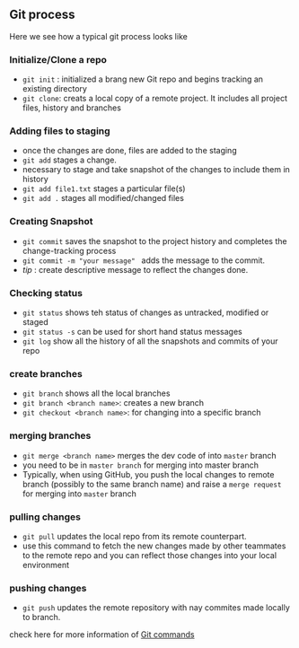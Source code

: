 ## Git process

Here we see how a typical git process looks like 

### Initialize/Clone a repo
- `git init` : initialized a brang new Git repo and begins tracking an existing directory
- `git clone`: creats a local copy of a remote project. It includes all project files, history and branches


### Adding files to staging
- once the changes are done, files are added to the staging 
- `git add` stages a change. 
- necessary to stage and take snapshot of the changes to include them in history
- `git add file1.txt` stages a particular file(s)
- `git add .` stages all modified/changed files


### Creating Snapshot
- `git commit` saves the snapshot to the project history and completes the change-tracking process
- `git commit -m "your message" ` adds the message to the commit.
-  _tip_ : create descriptive message to reflect the changes done. 


### Checking status
- `git status` shows teh status of changes as untracked, modified or staged
- `git status -s` can be used for short hand status messages
- `git log` show all the history of all the snapshots and commits of your repo
 


### create branches
- `git branch` shows all the local branches
- `git branch <branch name>`: creates a new branch
- `git checkout <branch name>`: for changing into a specific branch


### merging branches
- `git merge <branch name>` merges the dev code of <branch name> into `master` branch
- you need to be in `master branch` for merging <branch name> into master branch
- Typically, when using GitHub, you push the local changes to remote branch (possibly to the same branch name) and raise a `merge request` for merging into `master` branch


### pulling changes
- `git pull` updates the local repo from its remote counterpart. 
- use this command to fetch the new changes made by other teammates to the remote repo and you can reflect those changes into your local environment


### pushing changes
- `git push` updates the remote repository with nay commites made locally to branch.

check here for more information of [Git commands](https://git-scm.com/docs)